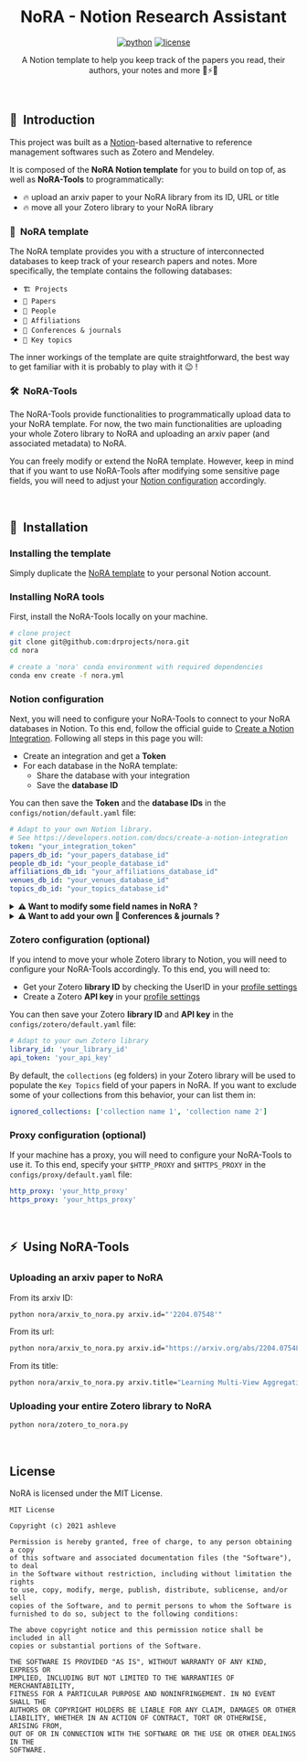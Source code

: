 <div align="center">

# NoRA - Notion Research Assistant 

[![python](https://img.shields.io/badge/-Python-blue?logo=python&logoColor=white)](https://github.com/pre-commit/pre-commit)
[![license](https://img.shields.io/badge/License-MIT-green.svg?labelColor=gray)](https://github.com/ashleve/lightning-hydra-template#license)

A Notion template to help you keep track of the papers you read, their authors, 
your notes and more 🚀⚡🔥

</div>

<br>

## 📌  Introduction

This project was built as a [Notion](https://www.notion.so)-based alternative to 
reference management softwares such as Zotero and Mendeley.

It is composed of the **NoRA Notion template** for you to build on top of, as 
well as **NoRA-Tools** to programmatically:
- 🔥 upload an arxiv paper to your NoRA library from its ID, URL or title
- 🔥 move all your Zotero library to your NoRA library

### 🧪  NoRA template

The NoRA template provides you with a structure of interconnected databases to 
keep track of your research papers and notes.
More specifically, the template contains the following databases:
- `🏗️ Projects`
- `📜 Papers`
- `👤 People`
- `🏢 Affiliations`
- `🤹 Conferences & journals`
- `🧲 Key topics`

The inner workings of the template are quite straightforward, the best way to 
get familiar with it is probably to play with it 😉 !

### 🛠  NoRA-Tools

The NoRA-Tools provide functionalities to programmatically upload data to your 
NoRA template. For now, the two main functionalities are uploading your whole 
Zotero library to NoRA and uploading an arxiv paper (and associated metadata) 
to NoRA.

You can freely modify or extend the NoRA template. However, keep in mind that if 
you want to use NoRA-Tools after modifying some sensitive page fields, you will 
need to adjust your [Notion configuration](###notion-configuration) accordingly.

<br>

## 🧱  Installation

### Installing the template

Simply duplicate the [NoRA template](https://silent-switch-780.notion.site/Template-research-library-286d3393a7e845c6a689a5c693790987) to your personal Notion account.

### Installing NoRA tools

First, install the NoRA-Tools locally on your machine.

```bash
# clone project
git clone git@github.com:drprojects/nora.git
cd nora

# create a 'nora' conda environment with required dependencies
conda env create -f nora.yml
```

### Notion configuration

Next, you will need to configure your NoRA-Tools to connect to your NoRA databases in Notion.
To this end, follow the official guide to [Create a Notion Integration](https://developers.notion.com/docs/create-a-notion-integration).
Following all steps in this page you will:
- Create an integration and get a **Token**
- For each database in the NoRA template:
  - Share the database with your integration
  - Save the **database ID**

You can then save the **Token** and the **database IDs** in the `configs/notion/default.yaml` file:

````yaml
# Adapt to your own Notion library.
# See https://developers.notion.com/docs/create-a-notion-integration
token: "your_integration_token"
papers_db_id: "your_papers_database_id"
people_db_id: "your_people_database_id"
affiliations_db_id: "your_affiliations_database_id"
venues_db_id: "your_venues_database_id"
topics_db_id: "your_topics_database_id"
````

<details>
<summary><b>⚠️ Want to modify some field names in NoRA ?️</b></summary>

By default, NoRA-Tools expect the attribute fields (eg column names in Notion) of your papers, people, etc. to have specific values.
If you want to adjust those, you will also need to adjust the `configs/notion/default.yaml` file:

````yaml
# If you happen to modify your field names in Notion, update the
# following database-specific keys
person_keys:
    name: 'Name'
    affiliations: '🏢 Affiliations'
    papers: '📜 Papers'
    website: 'Website'

paper_keys:
    name: 'Name'
    authors: '👤 Authors'
    abstract:  'Abstract'
    topics: '🧲 Key topics'
    url: 'URL'
    to_read: 'Reading status'
    year: 'Year'
    venue:  '🤹 Venue'

affiliation_keys:
    name: 'Name'

venue_keys:
    name: 'Name'
````

</details>

<details>
<summary><b>
⚠️ Want to add your own 🤹 Conferences & journals ?️</b></summary>

By default, when parsing an arxiv paper, NoRA-Tools will try to figure out 
which `🤹 Conferences & journals` to place it under. However, one can hardly 
account for all possible conference and journal names, nor for all the slight 
formatting differences used to describe how a paper was published. Yet, we 
attempt to group the most frequent ones using a predefined `VENUES` dictionary 
in `nora/utils/venues.py`.

If many papers from your library are from a conference or journal absent from 
this dictionary, and you would like them to be grouped under the same 
`🤹 Conferences & journals` item, you can simply append your own entries in 
`VENUES`, using the following format:

````python
'lowercase_match_to_search_for_in_arxiv_metadata': 'shorthand_under_which_to_group'
````

</details>

### Zotero configuration (optional)

If you intend to move your whole Zotero library to Notion, you will need to configure your NoRA-Tools accordingly.
To this end, you will need to:
- Get your Zotero **library ID** by checking the UserID in your [profile settings](https://www.zotero.org/settings/keys)
- Create a Zotero **API key** in your [profile settings](https://www.zotero.org/settings/keys)

You can then save your Zotero **library ID** and **API key** in the `configs/zotero/default.yaml` file:

````yaml
# Adapt to your own Zotero library
library_id: 'your_library_id'
api_token: 'your_api_key'
````

By default, the `collections` (eg folders) in your Zotero library will be used to populate the `Key Topics` field of your papers in NoRA.
If you want to exclude some of your collections from this behavior, your can list them in:

````yaml
ignored_collections: ['collection name 1', 'collection name 2']
````

### Proxy configuration (optional)

If your machine has a proxy, you will need to configure your NoRA-Tools to use it.
To this end, specify your `$HTTP_PROXY` and `$HTTPS_PROXY` in the `configs/proxy/default.yaml` file:

````yaml
http_proxy: 'your_http_proxy'
https_proxy: 'your_https_proxy'
````

<br>

## ⚡  Using NoRA-Tools

### Uploading an arxiv paper to NoRA

From its arxiv ID:

```bash
python nora/arxiv_to_nora.py arxiv.id="'2204.07548'"
```

From its url:

```bash
python nora/arxiv_to_nora.py arxiv.id="https://arxiv.org/abs/2204.07548"
```

From its title:

```bash
python nora/arxiv_to_nora.py arxiv.title="Learning Multi-View Aggregation In the Wild for Large-Scale 3D Semantic Segmentation"
```

### Uploading your entire Zotero library to NoRA

```bash
python nora/zotero_to_nora.py
```

<br>

## License

NoRA is licensed under the MIT License.

```
MIT License

Copyright (c) 2021 ashleve

Permission is hereby granted, free of charge, to any person obtaining a copy
of this software and associated documentation files (the "Software"), to deal
in the Software without restriction, including without limitation the rights
to use, copy, modify, merge, publish, distribute, sublicense, and/or sell
copies of the Software, and to permit persons to whom the Software is
furnished to do so, subject to the following conditions:

The above copyright notice and this permission notice shall be included in all
copies or substantial portions of the Software.

THE SOFTWARE IS PROVIDED "AS IS", WITHOUT WARRANTY OF ANY KIND, EXPRESS OR
IMPLIED, INCLUDING BUT NOT LIMITED TO THE WARRANTIES OF MERCHANTABILITY,
FITNESS FOR A PARTICULAR PURPOSE AND NONINFRINGEMENT. IN NO EVENT SHALL THE
AUTHORS OR COPYRIGHT HOLDERS BE LIABLE FOR ANY CLAIM, DAMAGES OR OTHER
LIABILITY, WHETHER IN AN ACTION OF CONTRACT, TORT OR OTHERWISE, ARISING FROM,
OUT OF OR IN CONNECTION WITH THE SOFTWARE OR THE USE OR OTHER DEALINGS IN THE
SOFTWARE.
```
